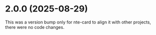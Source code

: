 # 2.0.0 (2025-08-29)

This was a version bump only for nte-card to align it with other projects, there were no code changes.
